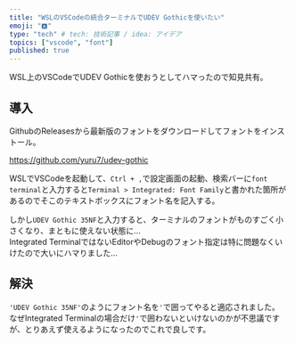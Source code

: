 ```yaml
---
title: "WSLのVSCodeの統合ターミナルでUDEV Gothicを使いたい"
emoji: "🅰️"
type: "tech" # tech: 技術記事 / idea: アイデア
topics: ["vscode", "font"]
published: true
---
```


WSL上のVSCodeでUDEV Gothicを使おうとしてハマったので知見共有。  

## 導入

GithubのReleasesから最新版のフォントをダウンロードしてフォントをインストール。  

https://github.com/yuru7/udev-gothic

WSLでVSCodeを起動して、`Ctrl + ,`で設定画面の起動、検索バーに`font terminal`と入力すると`Terminal > Integrated: Font Family`と書かれた箇所があるのでそこのテキストボックスにフォント名を記入する。  

しかし`UDEV Gothic 35NF`と入力すると、ターミナルのフォントがものすごく小さくなり、まともに使えない状態に…  
Integrated TerminalではないEditorやDebugのフォント指定は特に問題なくいけたので大いにハマりました…  

## 解決

`'UDEV Gothic 35NF'`のようにフォント名を`'`で囲ってやると適応されました。  
なぜIntegrated Terminalの場合だけ`'`で囲わないといけないのかが不思議ですが、とりあえず使えるようになったのでこれで良しです。  
